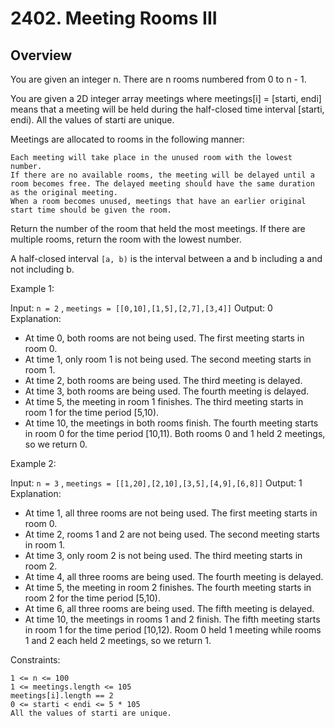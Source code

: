 # 2402. Meeting Rooms III

## Overview
You are given an integer n. There are n rooms numbered from 0 to n - 1.

You are given a 2D integer array meetings where meetings[i] = [starti, endi] means that a meeting will be held during the half-closed time interval [starti, endi). All the values of starti are unique.

Meetings are allocated to rooms in the following manner:

    Each meeting will take place in the unused room with the lowest number.
    If there are no available rooms, the meeting will be delayed until a room becomes free. The delayed meeting should have the same duration as the original meeting.
    When a room becomes unused, meetings that have an earlier original start time should be given the room.

Return the number of the room that held the most meetings. If there are multiple rooms, return the room with the lowest number.

A half-closed interval `[a, b)` is the interval between a and b including a and not including b.

 

Example 1:

Input: `n = 2` , `meetings = [[0,10],[1,5],[2,7],[3,4]]`
Output: 0
Explanation:
- At time 0, both rooms are not being used. The first meeting starts in room 0.
- At time 1, only room 1 is not being used. The second meeting starts in room 1.
- At time 2, both rooms are being used. The third meeting is delayed.
- At time 3, both rooms are being used. The fourth meeting is delayed.
- At time 5, the meeting in room 1 finishes. The third meeting starts in room 1 for the time period [5,10).
- At time 10, the meetings in both rooms finish. The fourth meeting starts in room 0 for the time period [10,11).
Both rooms 0 and 1 held 2 meetings, so we return 0. 

Example 2:

Input: `n = 3` , `meetings = [[1,20],[2,10],[3,5],[4,9],[6,8]]`
Output: 1
Explanation:
- At time 1, all three rooms are not being used. The first meeting starts in room 0.
- At time 2, rooms 1 and 2 are not being used. The second meeting starts in room 1.
- At time 3, only room 2 is not being used. The third meeting starts in room 2.
- At time 4, all three rooms are being used. The fourth meeting is delayed.
- At time 5, the meeting in room 2 finishes. The fourth meeting starts in room 2 for the time period [5,10).
- At time 6, all three rooms are being used. The fifth meeting is delayed.
- At time 10, the meetings in rooms 1 and 2 finish. The fifth meeting starts in room 1 for the time period [10,12).
Room 0 held 1 meeting while rooms 1 and 2 each held 2 meetings, so we return 1. 

 

Constraints:

    1 <= n <= 100
    1 <= meetings.length <= 105
    meetings[i].length == 2
    0 <= starti < endi <= 5 * 105
    All the values of starti are unique.

